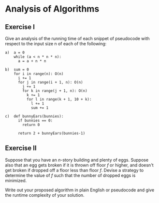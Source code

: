 # Analysis of Algorithms

## Exercise I

Give an analysis of the running time of each snippet of
pseudocode with respect to the input size n of each of the following:

```
a)  a = 0
    while (a < n * n * n):
      a = a + n * n
```

```
b)  sum = 0
    for i in range(n): O(n)
      i += 1
      for j in range(i + 1, n): O(n)
        j += 1
        for k in range(j + 1, n): O(n)
          k += 1
          for l in range(k + 1, 10 + k):
            l += 1
            sum += 1
```

```
c)  def bunnyEars(bunnies):
      if bunnies == 0:
        return 0

      return 2 + bunnyEars(bunnies-1)
```

## Exercise II

Suppose that you have an _n_-story building and plenty of eggs. Suppose also that an egg gets broken if it is thrown off floor _f_ or higher, and doesn't get broken if dropped off a floor less than floor _f_. Devise a strategy to determine the value of _f_ such that the number of dropped eggs is minimized.

Write out your proposed algorithm in plain English or pseudocode and give the runtime complexity of your solution.
